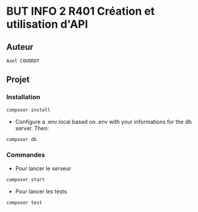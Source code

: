 # BUT INFO 2 R401 Création et utilisation d'API
## Auteur
    Axel COUDROT
## Projet
### Installation
```bash
composer install
```
- Configure a .env.local based on .env with your informations for the db server. Then: 
```bash
composer db
```
### Commandes
- Pour lancer le serveur
```bash
composer start
```
- Pour lancer les tests
```bash
composer test
```